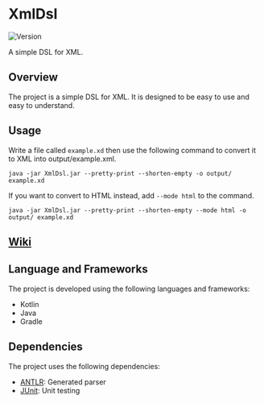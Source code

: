 # XmlDsl

![Version](https://img.shields.io/badge/version-0.2.0--beta-0074d9)

A simple DSL for XML.

## Overview

The project is a simple DSL for XML. It is designed to be easy to use and easy to understand.

## Usage

Write a file called `example.xd` then use the following command
to convert it to XML into output/example.xml.

```shell
java -jar XmlDsl.jar --pretty-print --shorten-empty -o output/ example.xd
```

If you want to convert to HTML instead, add `--mode html` to the command.

```shell
java -jar XmlDsl.jar --pretty-print --shorten-empty --mode html -o output/ example.xd
```

## [Wiki](https://github.com/littlexfish/XmlDsl/wiki)

## Language and Frameworks

The project is developed using the following languages and frameworks:

- Kotlin
- Java
- Gradle

## Dependencies

The project uses the following dependencies:

- [ANTLR](https://www.antlr.org/): Generated parser
- [JUnit](https://junit.org/): Unit testing


